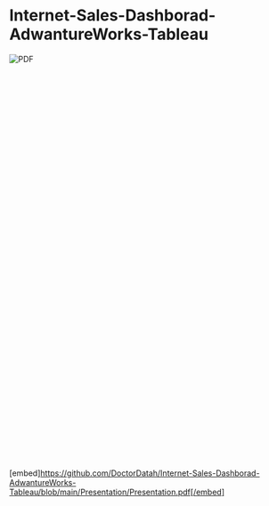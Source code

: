 # Internet-Sales-Dashborad-AdwantureWorks-Tableau

![PDF]() 

<object data="" type="application/pdf" width="700px" height="700px">
    <embed src="./Presentation/Presentation.pdf">
        <p>This browser does not support PDFs. Please download the PDF to view it: <a href="./Presentation/Presentation.pdf">Download PDF</a>.</p>
    </embed>
</object>
 

<image src=""/>

<object data="./Presentation/Presentation.pdf" type="application/pdf" width="100%"> 
</object>


<object data="/Presentation/Presentation.pdf" type="application/pdf" width="100%"> 
</object>

[embed]https://github.com/DoctorDatah/Internet-Sales-Dashborad-AdwantureWorks-Tableau/blob/main/Presentation/Presentation.pdf[/embed]
